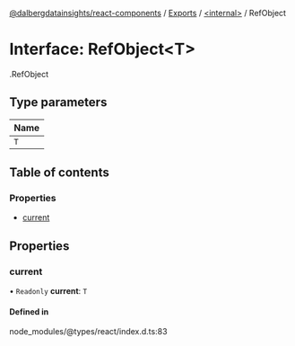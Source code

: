 [@dalbergdatainsights/react-components](../README.md) / [Exports](../modules.md) / [<internal\>](../modules/internal_.md) / RefObject

# Interface: RefObject<T\>

[<internal>](../modules/internal_.md).RefObject

## Type parameters

| Name |
| :------ |
| `T` |

## Table of contents

### Properties

- [current](internal_.RefObject.md#current)

## Properties

### current

• `Readonly` **current**: `T`

#### Defined in

node_modules/@types/react/index.d.ts:83

